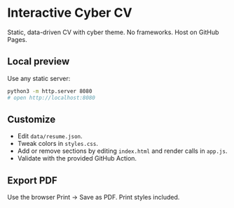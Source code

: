# Interactive Cyber CV

Static, data-driven CV with cyber theme. No frameworks. Host on GitHub Pages.

## Local preview
Use any static server:

```bash
python3 -m http.server 8080
# open http://localhost:8080
```

## Customize
- Edit `data/resume.json`.
- Tweak colors in `styles.css`.
- Add or remove sections by editing `index.html` and render calls in `app.js`.
- Validate with the provided GitHub Action.

## Export PDF
Use the browser Print → Save as PDF. Print styles included.
